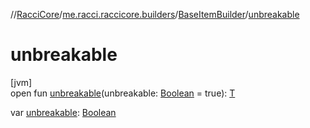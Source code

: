 //[RacciCore](../../../index.md)/[me.racci.raccicore.builders](../index.md)/[BaseItemBuilder](index.md)/[unbreakable](unbreakable.md)

# unbreakable

[jvm]\
open fun [unbreakable](unbreakable.md)(unbreakable: [Boolean](https://kotlinlang.org/api/latest/jvm/stdlib/kotlin/-boolean/index.html) = true): [T](index.md)

var [unbreakable](unbreakable.md): [Boolean](https://kotlinlang.org/api/latest/jvm/stdlib/kotlin/-boolean/index.html)

